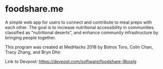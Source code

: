 # foodshare.me

A simple web app for users to connect and contribute to meal preps with each other. The goal is to increase nutritional accessibility in communities classified as "nutritional deserts", and enhance community infrastructure by bringing people together.

This program was created at MedHacks 2018 by Botros Toro, Colin Chan, Tracy Zhang, and Bryn Dhir.

Link to Devpost: https://devpost.com/software/foodshare-9boslg

